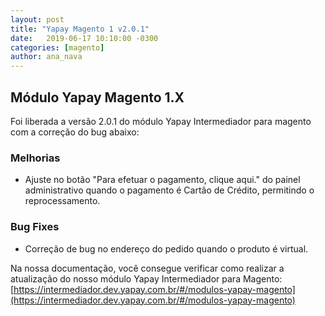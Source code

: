 ```yaml
---
layout: post
title: "Yapay Magento 1 v2.0.1"
date:   2019-06-17 10:10:00 -0300
categories: [magento]
author: ana_nava
---
```


## Módulo Yapay Magento 1.X

Foi liberada a versão 2.0.1 do módulo Yapay Intermediador para magento com a correção do bug abaixo:

<!-- more -->


### **Melhorias**

* Ajuste no botão "Para efetuar o pagamento, clique aqui." do painel administrativo quando o pagamento é Cartão de Crédito, permitindo o reprocessamento.


### **Bug Fixes**

* Correção de bug no endereço do pedido quando o produto é virtual.




Na nossa documentação, você consegue verificar como realizar a atualização do nosso módulo Yapay Intermediador para Magento: [https://intermediador.dev.yapay.com.br/#/modulos-yapay-magento](https://intermediador.dev.yapay.com.br/#/modulos-yapay-magento)


